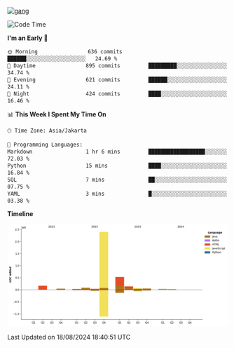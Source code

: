 <!-- [<img src='https://dev.karakun.com/assets/posts/2018-09-16-jc-java-article/3duke_suspects.jpg' alt='java'>](https://github.com/yeahbutstill) -->
[<img src='https://asset-2.tstatic.net/tribunnewswiki/foto/bank/images/Mozart.jpg' alt='gang'>](https://github.com/yeahbutstill)

<!--START_SECTION:waka-->
![Code Time](http://img.shields.io/badge/Code%20Time-2%2C766%20hrs%2019%20mins-blue)

**I'm an Early 🐤** 

```text
🌞 Morning                636 commits         ██████░░░░░░░░░░░░░░░░░░░   24.69 % 
🌆 Daytime                895 commits         █████████░░░░░░░░░░░░░░░░   34.74 % 
🌃 Evening                621 commits         ██████░░░░░░░░░░░░░░░░░░░   24.11 % 
🌙 Night                  424 commits         ████░░░░░░░░░░░░░░░░░░░░░   16.46 % 
```


📊 **This Week I Spent My Time On** 

```text
🕑︎ Time Zone: Asia/Jakarta

💬 Programming Languages: 
Markdown                 1 hr 6 mins         ██████████████████░░░░░░░   72.03 % 
Python                   15 mins             ████░░░░░░░░░░░░░░░░░░░░░   16.84 % 
SQL                      7 mins              ██░░░░░░░░░░░░░░░░░░░░░░░   07.75 % 
YAML                     3 mins              █░░░░░░░░░░░░░░░░░░░░░░░░   03.38 % 
```

**Timeline**

![Lines of Code chart](https://raw.githubusercontent.com/yeahbutstill/yeahbutstill/main/assets/bar_graph.png)


 Last Updated on 18/08/2024 18:40:51 UTC
<!--END_SECTION:waka-->

